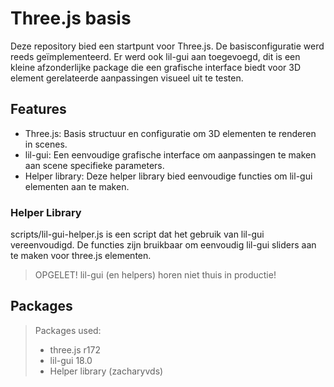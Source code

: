 # Three.js basis
Deze repository bied een startpunt voor Three.js. 
De basisconfiguratie werd reeds geïmplementeerd. 
Er werd ook lil-gui aan toegevoegd, 
dit is een kleine afzonderlijke package die een grafische interface 
biedt voor 3D element gerelateerde aanpassingen visueel uit te testen.

## Features
- Three.js: Basis structuur en configuratie om 3D elementen te renderen in scenes.
- lil-gui: Een eenvoudige grafische interface om aanpassingen te maken aan scene specifieke parameters.
- Helper library: Deze helper library bied eenvoudige functies om lil-gui elementen aan te maken.

### Helper Library
scripts/lil-gui-helper.js is een script dat het gebruik van lil-gui vereenvoudigd.
De functies zijn bruikbaar om eenvoudig lil-gui sliders aan te maken voor three.js elementen.
> OPGELET! lil-gui (en helpers) horen niet thuis in productie!

## Packages
> Packages used:
> - three.js r172
> - lil-gui 18.0
> - Helper library (zacharyvds)
